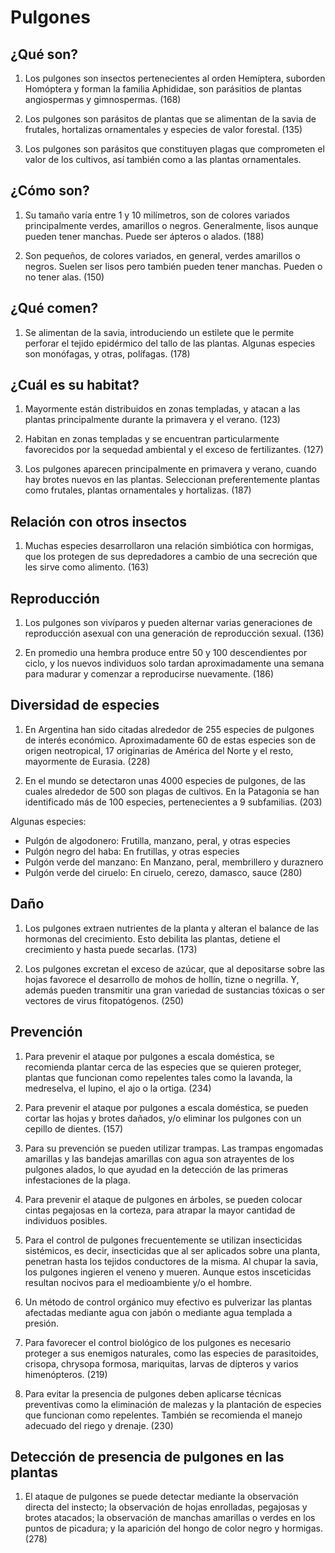 # Pulgones
## ¿Qué son?
1. Los pulgones son insectos pertenecientes al orden Hemíptera, suborden Homóptera y forman la familia Aphididae, son parásitios de plantas angiospermas y gimnospermas. (168)

2. Los pulgones son parásitos de plantas que se alimentan de la savia de frutales, hortalizas ornamentales y especies de valor forestal. (135)

3. Los pulgones son parásitos que constituyen plagas que comprometen el valor de los cultivos, así también como a las plantas ornamentales.  

## ¿Cómo son?
1. Su tamaño varía entre 1 y 10 milímetros, son de colores variados principalmente verdes, amarillos o negros. Generalmente, lisos aunque pueden tener manchas. Puede ser ápteros o alados. (188)

2. Son pequeños, de colores variados, en general, verdes amarillos o negros. Suelen ser lisos pero también pueden tener manchas. Pueden o no tener alas. (150)

## ¿Qué comen?
1. Se alimentan de la savia, introduciendo un estilete que le permite perforar el tejido epidérmico del tallo de las plantas. Algunas especies son monófagas, y otras, polífagas.  (178)

## ¿Cuál es su habitat?
1. Mayormente están distribuidos en zonas templadas, y atacan a las plantas principalmente durante la primavera y el verano.  (123)

2. Habitan en zonas templadas y se encuentran particularmente favorecidos por la sequedad ambiental y el exceso de fertilizantes. (127)

3. Los pulgones aparecen principalmente en primavera y verano, cuando hay brotes nuevos en las plantas. Seleccionan preferentemente plantas como frutales, plantas ornamentales y hortalizas. (187)

## Relación con otros insectos
 
1. Muchas especies desarrollaron una relación simbiótica con hormigas, que los protegen de sus depredadores a cambio de una secreción que les sirve como alimento. (163)

## Reproducción
1. Los pulgones son vivíparos y pueden alternar varias generaciones de reproducción asexual con una generación de reproducción sexual. (136)

2. En promedio una hembra produce entre 50 y 100 descendientes por ciclo, y los nuevos individuos solo tardan aproximadamente una semana para madurar y comenzar a reproducirse nuevamente. (186)

## Diversidad de especies
1. En Argentina han sido citadas alrededor de 255 especies de pulgones de interés económico. Aproximadamente 60 de estas especies son de origen neotropical, 17 originarias de América del Norte y el resto, mayormente de Eurasia. (228)

2. En el mundo se detectaron unas 4000 especies de pulgones, de las cuales alrededor de 500 son plagas de cultivos. En la Patagonia se han identificado más de 100 especies, pertenecientes a 9 subfamilias. (203)

Algunas especies:
+ Pulgón de algodonero: Frutilla, manzano, peral, y otras especies
+ Pulgón negro del haba: En frutillas, y otras especies
+ Pulgón verde del manzano: En Manzano, peral, membrillero y duraznero
+ Pulgón verde del ciruelo: En ciruelo, cerezo, damasco, sauce (280)

## Daño
1. Los pulgones extraen nutrientes de la planta y alteran el balance de las hormonas del crecimiento. Esto debilita las plantas, detiene el crecimiento y hasta puede secarlas. (173)

2. Los pulgones excretan el exceso de azúcar, que al depositarse sobre las hojas favorece el desarrollo de mohos de hollín, tizne o negrilla. Y, además pueden transmitir una gran variedad de sustancias tóxicas o ser vectores de virus fitopatógenos. (250)

## Prevención
1. Para prevenir el ataque por pulgones a escala doméstica, se recomienda plantar cerca de las especies que se quieren proteger, plantas que funcionan como repelentes tales como la lavanda, la medreselva, el lupino, el ajo o la ortiga. (234)

2. Para prevenir el ataque por pulgones a escala doméstica, se pueden cortar las hojas y brotes dañados, y/o eliminar los pulgones con un cepillo de dientes. (157)

3. Para su prevención se pueden utilizar trampas. Las trampas engomadas amarillas y las bandejas amarillas con agua son atrayentes de los pulgones alados, lo que ayudad en la detección de las primeras infestaciones de la plaga.

4. Para prevenir el ataque de pulgones en árboles, se pueden colocar cintas pegajosas en la corteza, para atrapar la mayor cantidad de individuos posibles.

5. Para el control de pulgones frecuentemente se utilizan insecticidas sistémicos, es decir, insecticidas que al ser aplicados sobre una planta, penetran hasta los tejidos conductores de la misma. Al chupar la savia, los pulgones ingieren el veneno y mueren. Aunque estos insceticidas resultan nocivos para el medioambiente y/o el hombre.

6. Un método de control orgánico muy efectivo es pulverizar las plantas afectadas mediante agua con jabón o mediante agua templada a presión.

7. Para favorecer el control biológico de los pulgones es necesario proteger a sus enemigos naturales, como las especies de parasitoides, crisopa, chrysopa formosa, mariquitas, larvas de dípteros y varios himenópteros. (219)

8. Para evitar la presencia de pulgones deben aplicarse técnicas preventivas como la eliminación de malezas y la plantación de especies que funcionan como repelentes. También se recomienda el manejo adecuado del riego y drenaje. (230)

## Detección de presencia de pulgones en las plantas
1. El ataque de pulgones se puede detectar mediante la observación directa del instecto; la observación de hojas enrolladas, pegajosas y brotes atacados; la observación de manchas amarillas o verdes en los puntos de picadura; y la aparición del hongo de color negro y hormigas. (278)

